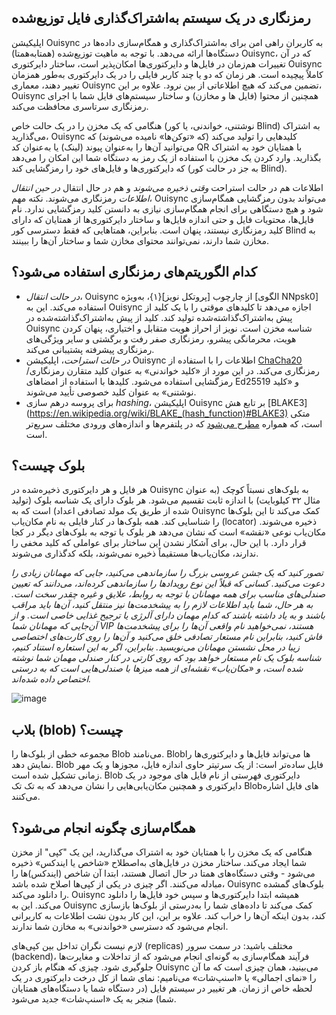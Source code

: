 ## رمزنگاری در یک سیستم به‌اشتراک‌گذاری فایل توزیع‌شده
اپلیکیشن Ouisync به کاربران راهی امن برای به‌اشتراک‌گذاری و همگام‌سازی داده‌ها
در دستگاه‌ها ارائه می‌دهد. با توجه به ماهیت توزیع‌شده (همتا‌به‌همتا) Ouisync، که
در آن تغییرات هم‌زمان در فایل‌ها و دایرکتوری‌ها امکان‌پذیر است، ساختار دایرکتوری
Ouisync کاملاً پیچیده است. هر زمان که دو یا چند کاربر فایلی را در یک دایرکتوری
به‌طور همزمان تغییر دهند، معماری Ouisync تضمین می‌کند که هیچ اطلاعاتی از بین
نرود. علاوه بر این، Ouisync همچنین از محتوا (فایل ها و مخازن) و ساختار سیستم‌های
فایل شما با اجرای رمزنگاری سرتاسری محافظت می‌کند.

هنگامی که یک مخزن را در یک حالت خاص (نوشتنی، خواندنی، یا کور Blind) به اشتراک
می‌گذارید، Ouisync کلیدهایی را تولید می‌کند (که «توکن‌ها» نامیده می‌شوند) که
می‌توانید آن‌ها را به‌عنوان پیوند (لینک) یا به‌عنوان کد QR با همتایان خود به
اشتراک بگذارید. وارد کردن یک مخزن با استفاده از یک رمز به دستگاه شما این امکان
را می‌دهد که دایرکتوری‌ها و فایل‌های خود را رمزگشایی کند (به جز در حالت کور
Blind).

اطلاعات هم در حالت استراحت _وقتی ذخیره می‌شوند_ و هم در حال انتقال _در حین
انتقال اطلاعات_ رمزنگاری می‌شوند. نکته مهم، Ouisync می‌تواند بدون رمزگشایی
همگام‌سازی شود و هیچ دستگاهی برای انجام همگام‌سازی نیازی به دانستن کلید رمزگشایی
ندارد. نام فایل‌ها، محتویات فایل و حتی اندازه فایل‌ها و ساختار دایرکتوری‌ها از
همتایان که دارای کلید رمزنگاری نیستند، پنهان است. بنابراین، همتاهایی که فقط
دسترسی کور Blind به مخازن شما دارند، نمی‌توانند محتوای مخازن شما و ساختار آن‌ها
را ببینند.

## کدام الگوریتم‌های رمزنگاری استفاده می‌شود؟
* _در حالت انتقال_، Ouisync از چارچوب [پروتکل نویز]{۱}، به‌ویژه [الگوی NNpsk0]
  استفاده می‌کند. این به Ouisync اجازه می‌دهد تا کلیدهای موقتی را با یک کلید از
  پیش به‌اشتراک‌گذاشته‌شده تولید کند. کلید از پیش به‌اشتراک‌گذاشته‌شده در
  Ouisync شناسه مخزن است. نویز از احراز هویت متقابل و اختیاری، پنهان کردن هویت،
  محرمانگی پیشرو، رمزنگاری صفر رفت و برگشتی و سایر ویژگی‌های رمزنگاری پیشرفته
  پشتیبانی می‌کند.
*   _در حالت استراحت_، اپلیکیشن Ouisync اطلاعات را با استفاده از
    [ChaCha20](https://en.wikipedia.org/wiki/Salsa20#ChaCha_variant) رمزنگاری
    می‌کند. در این مورد از «کلید خواندنی» به عنوان کلید متقارن رمزنگاری/رمزگشایی
    استفاده می‌شود. کلیدها با استفاده از امضاهای Ed25519 و «کلید نوشتنی» به
    عنوان کلید خصوصی تأیید می‌شوند.
*   برای پروسه درهم سازی _hashing_، اپلیکیشن Ouisync بر تابع هش [BLAKE3]
    (https://en.wikipedia.org/wiki/BLAKE_(hash_function)#BLAKE3) متکی است، که
    همواره [مطرح
    می‌شود](https://github.com/BLAKE3-team/BLAKE3-specs/blob/master/blake3.pdf)
    که در پلتفرم‌ها و اندازه‌های ورودی مختلف سریع‌تر است.

## بلوک چیست؟
هر فایل و هر دایرکتوری ذخیره‌شده در Ouisync به بلوک‌های نسبتاً کوچک (به عنوان
مثال ۳۲ کیلوبایت) با اندازه ثابت تقسیم می‌شود. هر بلوک دارای یک شناسه بلوک
(تولید شده از طریق یک مولد تصادفی اعداد) است که به Ouisync کمک می‌کند تا این
بلوک‌ها را شناسایی کند. همه بلوک‌ها در کنار فایلی به نام مکان‌یاب (locator)
ذخیره می‌شوند. مکان‌یاب نوعی «نقشه» است که نشان می‌دهد هر بلوک با توجه به
بلوک‌های دیگر در کجا قرار دارد. با این حال، برای آشکار نشدن این ساختار برای
عواملی که کلید مخفی را ندارند، مکان‌یاب‌ها مستقیماً ذخیره نمی‌شوند، بلکه کدگذاری
می‌شوند.

_تصور کنید که یک جشن عروسی بزرگ را سازماندهی می‌کنید، جایی که مهمانان زیادی را
دعوت می‌کنید. کسانی که قبلاً این نوع رویدادها را سازماندهی کرده‌اند، می‌دانند که
تعیین صندلی‌های مناسب برای همه مهمانان با توجه به روابط، علایق و غیره چقدر سخت
است. به هر حال، شما باید اطلاعات لازم را به پیشخدمت‌ها نیز منتقل کنید، آن‌ها
باید مراقب باشند و به یاد داشته باشند که کدام مهمان دارای آلرژی یا ترجیح غذایی
خاصی است. و از آن‌جایی که مهمانان شما VIP هستند، نمی‌خواهید نام واقعی آن‌ها را
برای پیشخدمت‌ها فاش کنید، بنابراین نام مستعار تصادفی خلق می‌کنید و آن‌ها را روی
کارت‌های اختصاصی زیبا در محل نشستن مهمانان می‌نویسید. بنابراین، اگر به این
استعاره استناد کنیم، شناسه بلوک یک نام مستعار خواهد بود که روی کارتی در کنار
صندلی مهمان شما نوشته شده است، و «مکان‌یاب» نقشه‌ای از همه میزها با صندلی‌هایی
است که به درستی اختصاص داده شده‌اند._

![image](https://github.com/willow446/willow446.github.io/assets/1790886/06985a87-2dac-49a2-99ae-37725bd8e2ce)


## بلاب (blob) چیست؟
مجموعه خطی از بلوک‌ها را Blob می‌نامند. Blob‌ها می‌تواند فایل‌ها و دایرکتوری‌ها
را نمایش دهد. ‌Blob فایل ساده‌تر است: از یک سرتیتر حاوی اندازه فایل، مجوزها و یک
مهر زمانی تشکیل شده است. ‌Blob دایرکتوری فهرستی از نام فایل های موجود در یک
دایرکتوری و همچنین مکان‌یابی‌هایی را نشان می‌دهد که به تک تک Blobهای فایل اشاره
می‌کنند.

## همگام‌سازی چگونه انجام می‌شود؟
هنگامی که یک مخزن را با همتایان خود به اشتراک می‌گذارید، این یک "کپی" از مخزن
شما ایجاد می‌کند. ساختار مخزن در فایل‌های به‌اصطلاح «شاخص یا ایندکس» ذخیره
می‌شود - وقتی دستگاه‌های همتا در حال اتصال هستند، ابتدا آن شاخص (ایندکس)‌ها را
مبادله می‌کنند. اگر چیزی در یکی از کپی‌ها اصلاح شده باشد، Ouisync بلوک‌های گمشده
را دانلود می‌کند. Ouisync همیشه ابتدا دایرکتوری‌ها و سپس خود فایل‌ها را دانلود
می‌کند. این به Ouisync کمک می‌کند تا داده‌های شما را به‌درستی از بلوک‌ها بازسازی
کند، بدون اینکه آن‌ها را خراب کند. علاوه بر این، این کار بدون نشت اطلاعات به
کاربرانی انجام می‌شود که دسترسی «خواندنی» به مخازن شما ندارند.

لازم نیست نگران تداخل بین کپی‌های (replicas) مختلف باشید: در سمت سرور‌
(backend)، فرآیند همگام‌سازی به گونه‌ای انجام می‌شود که از تداخلات و مغایرت‌ها
جلوگیری شود. چیزی که هنگام باز کردن Ouisync می‌بینید، همان چیزی است که ما آن را
«نمای اجمالی» یا «اسنپ‌شات» می‌نامیم: نمای شما از کل درخت دایرکتوری در یک لحظه
خاص از زمان. هر تغییر در سیستم فایل (در دستگاه شما یا دستگاه‌های همتایان شما)
منجر به یک «اسنپ‌شات» جدید می‌شود.
